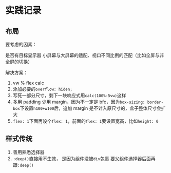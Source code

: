 # 实践记录

## 布局

要考虑的因素：

是否有目标显示器
小屏幕与大屏幕的适配、视口不同比例的匹配（比如全屏与非全屏的切换）

解决方案：

1. vw % flex calc
2. 添加必要的`overflow: hiden;`
3. 写死一部分尺寸，剩下一块响应式用`calc(100%-5vw)`这样
4. 多用 padding 少用 margin，因为不一定是 bfc，因为`box-sizing: border-box`下设置`h100+w100`后，追加 margin 是不计入原尺寸的，盒子整体尺寸会扩大
5. `flex: 1`下面再设个`flex: 1`，前面的`flex: 1`要设置宽高，比如`height: 0`

## 样式传统

1. 善用熟悉选择器
2. `:deep()`直接用不生效， 是因为组件没被`div`包裹 要父组件选择器后面再跟`:deep()`

